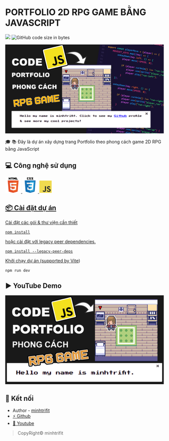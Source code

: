 # PORTFOLIO 2D RPG GAME BẰNG JAVASCRIPT

<img src="https://img.shields.io/github/stars/minhtrifit/portfolio-rpg-game"/> ![GitHub code size in bytes](https://img.shields.io/github/languages/code-size/minhtrifit/portfolio-rpg-game)

![Thumbnail](./showcase/banner.png)

🎓 📚 Đây là dự án xây dựng trang Portfolio theo phong cách game 2D RPG bằng JavaScript

## 💻 Công nghệ sử dụng

<p align="left"> <a href="https://www.w3.org/html/" target="_blank" rel="noreferrer"> <img src="https://raw.githubusercontent.com/devicons/devicon/master/icons/html5/html5-original-wordmark.svg" alt="html" width="50" height="50"/> <a href="https://www.w3schools.com/css/" target="_blank" rel="noreferrer"> <img src="https://raw.githubusercontent.com/devicons/devicon/master/icons/css3/css3-original-wordmark.svg" alt="css" width="50" height="50"/> <a href="https://developer.mozilla.org/en-US/docs/Web/JavaScript" target="_blank" rel="noreferrer"> <img src="https://raw.githubusercontent.com/devicons/devicon/master/icons/javascript/javascript-original.svg" alt="javascript" width="40" height="40"/> </p>

## 📦 Cài đặt dự án

Cài đặt các gói & thư viện cần thiết

```console
npm install
```

hoặc cài đặt với legacy peer dependencies.

```console
npm install --legacy-peer-deps
```

Khởi chạy dự án (supported by [Vite](https://vitejs.dev/guide/))

```console
npm run dev
```

## ▶️ YouTube Demo

[![Thumnail](./showcase/banner2.png)](https://youtu.be/vwDPnmYpn-w)

## 💌 Kết nối

- Author - [minhtrifit](https://minhtrifitdev.netlify.app)
- [⚡ Github](https://github.com/minhtrifit)
- [🔴 Youtube](https://www.youtube.com/@minhtrifit)

> CopyRight© minhtrifit
